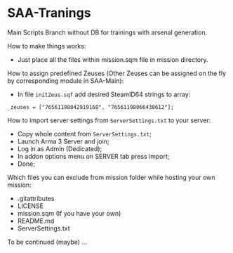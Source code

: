 # SAA-Tranings
Main Scripts Branch without DB for trainings with arsenal generation.

How to make things works:
- Just place all the files within mission.sqm file in mission directory.

How to assign predefined Zeuses (Other Zeuses can be assigned on the fly by corresponding module in SAA-Main):
- In file `initZeus.sqf` add desired SteamID64 strings to array:

`_zeuses = ["76561198042919168", "76561198066438612"];`

How to import server settings from `ServerSettings.txt` to your server:
 - Copy whole content from `ServerSettings.txt`;
 - Launch Arma 3 Server and join;
 - Log in as Admin (Dedicated);
 - In addon options menu on SERVER tab press import;
 - Done;

Which files you can exclude from mission folder while hosting your own mission:
 - .gitattributes
 - LICENSE
 - mission.sqm (If you have your own)
 - README.md
 - ServerSettings.txt
  
To be continued (maybe) ...
